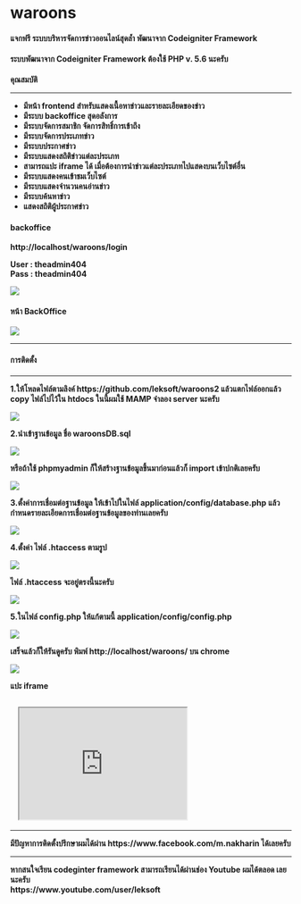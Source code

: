 # waroons
<h4>แจกฟรี ระบบบริหารจัดการข่าวออนไลน์สุดล้ำ พัฒนาจาก Codeigniter Framework</h4>
<h4>ระบบพัฒนาจาก Codeigniter Framework ต้องใช้ PHP v. 5.6 นะครับ</h4>

<b>คุณสมบัติ<b/>
  <hr/>
  <ul>
    <li>มีหน้า frontend สำหรับแสดงเนื้อหาข่าวและรายละเอียดของข่าว</li>
     <li>มีระบบ backoffice สุดอลังการ</li>
     <li>มีระบบจัดการสมาชิก จัดการสิทธิ์การเข้าถึง</li>
     <li>มีระบบจัดการประเภทข่าว</li>
     <li>มีระบบประกาศข่าว</li> 
    <li>มีระบบแสดงสถิติข่าวแต่ละประเภท</li>
     <li>สามารถแปะ iframe ได้ เมื่อต้องการนำข่าวแต่ละประเภทไปแสดงบนเว็บไซต์อื่น</li>
     <li>มีระบบแสดงคนเข้าชมเว็บไซต์</li>
     <li>มีระบบแสดงจำนวนคนอ่านข่าว</li>
     <li>มีระบบค้นหาข่าว</li>
     <li>แสดงสถิติผู้ประกาศข่าว</li>
  </ul>



<h4>backoffice</h4>
http://localhost/waroons/login

User : theadmin404 <br/>
Pass : theadmin404

<img src = "https://miro.medium.com/max/1349/1*UL6-a6rcHv-qRlIoWOE_aw.png"></img>
<br/>
<h4>หน้า BackOffice </h4>
<img src = "https://miro.medium.com/max/1322/1*vl0x31T5jrfSKV2ZAc5yog.png"></img>


<hr/>
<h4>การติดตั้ง</h4>
<hr/>
<p>1.ให้โหลดไฟล์ตามลิงค์ https://github.com/leksoft/waroons2 แล้วแตกไฟล์ออกแล้ว copy ไฟล์ไปไว้ใน htdocs ในนี้ผมใช้ MAMP จำลอง server นะครับ
</p>
<img src = "https://miro.medium.com/max/733/1*InNrKuHJYpLp6MwRFyXL7w.png"></img>
<p>2.นำเข้าฐานข้อมูล ชื่อ waroonsDB.sql</p>
<img src = "https://miro.medium.com/max/887/1*dG9qukGz4YYgEvEEivALXw.png"></img>
<p>หรือถ้าใช้ phpmyadmin ก็ให้สร้างฐานข้อมูลขึ้นมาก่อนแล้วก็ import เข้าปกติเลยครับ</p>
<img src = "https://miro.medium.com/max/697/1*jmVfv27PlHbf_EUsCOcwMw.png"></img>
<p>3.ตั้งค่าการเชื่อมต่อฐานข้อมูล ให้เข้าไปในไฟล์ application/config/database.php แล้วกำหนดรายละเอียดการเชื่อมต่อฐานข้อมูลของท่านเลยครับ</p>
<img src = "https://miro.medium.com/max/1022/1*FImBq54_nifhpTP7_hCtbA.png"></img>
<p>4.ตั้งค่า ไฟล์ .htaccess ตามรูป</p>
<img src = "https://miro.medium.com/max/854/1*K4mvNDILsIuXPM09mS0XvQ.png"></img>
<p>ไฟล์ .htaccess จะอยู่ตรงนี้นะครับ</p>
<img src = "https://miro.medium.com/max/558/1*Ptz2LaoPWvgG3agh2bcU_w.png"></img>
<p>5.ในไฟล์ config.php ให้แก้ตามนี้ application/config/config.php</p>
<img src = "https://miro.medium.com/max/1023/1*BxOWcGWH7uyeMaknO0nJCA.png"></img>
<p>เสร็จแล้วก็ให้รันดูครับ พิมพ์ http://localhost/waroons/ บน chrome</p>
<img src = "https://miro.medium.com/max/1258/1*7lAHChrqism_E27GYzrnbg.png"></img>

แปะ iframe 
<code>
  <iframe src="http://localhost/waroons/home/hotnewsv2" height="200" width="300"></iframe>
</code>

<hr/>
มีปัญหาการติดตั้งปรึกษาผมได้ผ่าน https://www.facebook.com/m.nakharin ได้เลยครับ
<hr/>
หากสนใจเรียน codeginter framework สามารถเรียนได้ผ่านช่อง Youtube ผมได้ตลอด เลยนะครับ<br/>
https://www.youtube.com/user/leksoft
